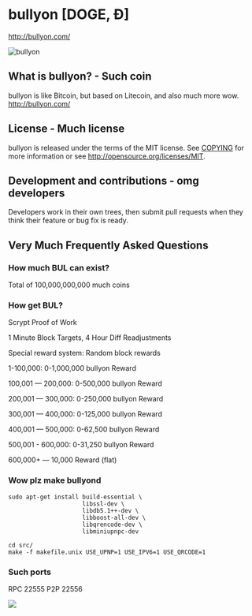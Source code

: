 # bullyon [DOGE, Ð]
http://bullyon.com/

![bullyon](http://static.tumblr.com/ppdj5y9/Ae9mxmxtp/300coin.png)

## What is bullyon? - Such coin
bullyon is like Bitcoin, but based on Litecoin, and also much more wow.
http://bullyon.com/

## License - Much license
bullyon is released under the terms of the MIT license. See [COPYING](COPYING)
for more information or see http://opensource.org/licenses/MIT.

## Development and contributions - omg developers
Developers work in their own trees, then submit pull requests when they think
their feature or bug fix is ready.

## Very Much Frequently Asked Questions

### How much BUL can exist?
Total of 100,000,000,000 much coins

### How get BUL?
Scrypt Proof of Work

1 Minute Block Targets, 4 Hour Diff Readjustments

Special reward system: Random block rewards

1-100,000: 0-1,000,000 bullyon Reward

100,001 — 200,000: 0-500,000 bullyon Reward

200,001 — 300,000: 0-250,000 bullyon Reward

300,001 — 400,000: 0-125,000 bullyon Reward

400,001 — 500,000: 0-62,500 bullyon Reward

500,001 - 600,000: 0-31,250 bullyon Reward

600,000+ — 10,000 Reward (flat)

### Wow plz make bullyond

    sudo apt-get install build-essential \
                         libssl-dev \
                         libdb5.1++-dev \
                         libboost-all-dev \
                         libqrencode-dev \
                         libminiupnpc-dev

    cd src/
    make -f makefile.unix USE_UPNP=1 USE_IPV6=1 USE_QRCODE=1

### Such ports
RPC 22555
P2P 22556

![](http://dogesay.com/wow//////such/coin)
